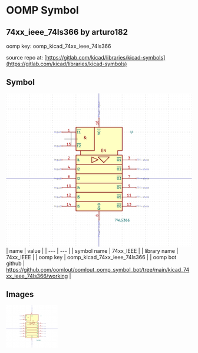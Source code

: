 # OOMP Symbol  
## 74xx_ieee_74ls366  by arturo182  
  
oomp key: oomp_kicad_74xx_ieee_74ls366  
  
source repo at: [https://gitlab.com/kicad/libraries/kicad-symbols](https://gitlab.com/kicad/libraries/kicad-symbols)  
## Symbol  
  
[![working.png](working_600.png)](working.png)  
| name | value | 
| --- | --- | 
| symbol name | 74xx_IEEE | 
| library name | 74xx_IEEE | 
| oomp key | oomp_kicad_74xx_ieee_74ls366 | 
| oomp bot github | https://github.com/oomlout/oomlout_oomp_symbol_bot/tree/main/kicad_74xx_ieee_74ls366/working | 
## Images  
  
[![working.png](working_140.png)](working.png)  
